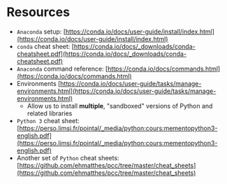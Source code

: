 # Resources
* `Anaconda` setup: [https://conda.io/docs/user-guide/install/index.html](https://conda.io/docs/user-guide/install/index.html)
* `conda` cheat sheet: [https://conda.io/docs/_downloads/conda-cheatsheet.pdf](https://conda.io/docs/_downloads/conda-cheatsheet.pdf)
* `Anaconda` command reference: [https://conda.io/docs/commands.html](https://conda.io/docs/commands.html)
* Environments [https://conda.io/docs/user-guide/tasks/manage-environments.html](https://conda.io/docs/user-guide/tasks/manage-environments.html)
	* Allow us to install **multiple**, "sandboxed" versions of Python and related libraries
* `Python 3` cheat sheet: [https://perso.limsi.fr/pointal/_media/python:cours:mementopython3-english.pdf](https://perso.limsi.fr/pointal/_media/python:cours:mementopython3-english.pdf)
* Another set of `Python` cheat sheets: [https://github.com/ehmatthes/pcc/tree/master/cheat_sheets](https://github.com/ehmatthes/pcc/tree/master/cheat_sheets)
